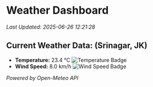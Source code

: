 
# Weather Dashboard

_Last Updated: 2025-06-26 12:21:28_

## Current Weather Data: (Srinagar, JK)
- **Temperature:** 23.4 °C ![Temperature Badge](https://img.shields.io/badge/Temperature-Medium%20Temp-green)
- **Wind Speed:** 8.0 km/h ![Wind Speed Badge](https://img.shields.io/badge/Wind%20Speed-Light%20Wind-blue)

*Powered by Open-Meteo API*
